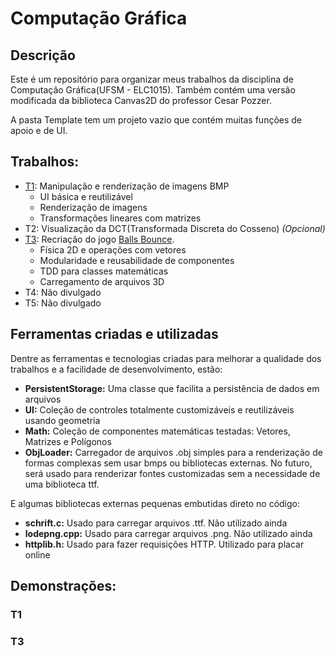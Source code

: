 # Computação Gráfica

## Descrição
Este é um repositório para organizar meus trabalhos da disciplina de
Computação Gráfica(UFSM - ELC1015). Também contém uma versão modificada
da biblioteca Canvas2D do professor Cesar Pozzer.

A pasta Template tem um projeto vazio que contém muitas funções de apoio
e de UI.

## Trabalhos:
* [T1](./Trab1RodrigoAppelt): Manipulação e renderização de imagens BMP
  * UI básica e reutilizável
  * Renderização de imagens
  * Transformações lineares com matrizes
* T2: Visualização da DCT(Transformada Discreta do Cosseno) _(Opcional)_
* [T3](./Trab3RodrigoAppelt): Recriação do jogo [Balls Bounce](https://play.google.com/store/apps/details?id=com.gimica.ballbounce&hl=en_US).
  * Física 2D e operações com vetores
  * Modularidade e reusabilidade de componentes
  * TDD para classes matemáticas
  * Carregamento de arquivos 3D
* T4: Não divulgado
* T5: Não divulgado

## Ferramentas criadas e utilizadas

Dentre as ferramentas e tecnologias criadas para melhorar a qualidade dos trabalhos
e a facilidade de desenvolvimento, estão:
* **PersistentStorage:** Uma classe que facilita a persistência de dados em arquivos
* **UI:** Coleção de controles totalmente customizáveis e reutilizáveis usando geometria
* **Math:** Coleção de componentes matemáticas testadas: Vetores, Matrizes e Polígonos
* **ObjLoader:** Carregador de arquivos .obj simples para a renderização de formas complexas
  sem usar bmps ou bibliotecas externas. No futuro, será usado para renderizar fontes
  customizadas sem a necessidade de uma biblioteca ttf.

E algumas bibliotecas externas pequenas embutidas direto no código:
* **schrift.c:** Usado para carregar arquivos .ttf. Não utilizado ainda
* **lodepng.cpp:** Usado para carregar arquivos .png. Não utilizado ainda
* **httplib.h:** Usado para fazer requisições HTTP. Utilizado para placar online

## Demonstrações:

### T1

### T3

